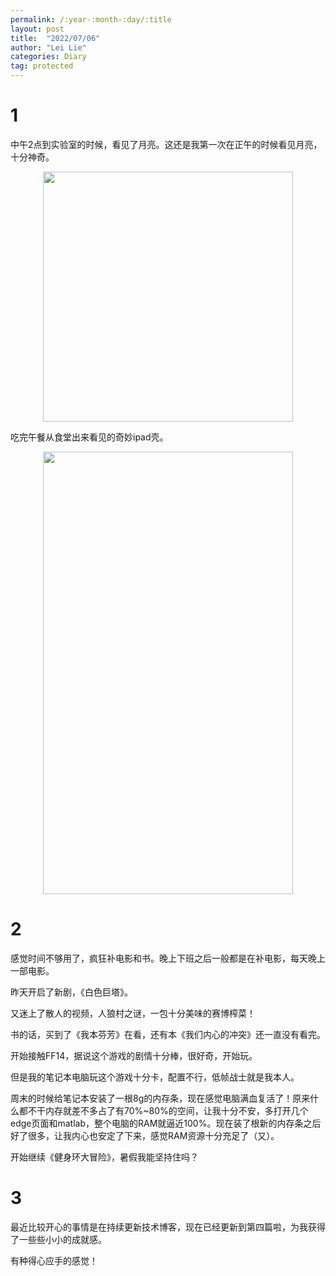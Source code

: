 ```yaml
---
permalink: /:year-:month-:day/:title
layout: post
title:  "2022/07/06"
author: "Lei Lie"
categories: Diary
tag: protected
---
```


# 1

中午2点到实验室的时候，看见了月亮。这还是我第一次在正午的时候看见月亮，十分神奇。

<div align=center><img src="../../images/img-2022-07-06/Diary-img1.webp" width = "400" height = "400" /></div>

吃完午餐从食堂出来看见的奇妙ipad壳。

<div align=center><img src="../../images/img-2022-07-06/Diary-img2.webp" width = "400" height = "708" /></div>

# 2

感觉时间不够用了，疯狂补电影和书。晚上下班之后一般都是在补电影，每天晚上一部电影。

昨天开启了新剧，《白色巨塔》。

又迷上了散人的视频，人狼村之谜，一包十分美味的赛博榨菜！

书的话，买到了《我本芬芳》在看，还有本《我们内心的冲突》还一直没有看完。

开始接触FF14，据说这个游戏的剧情十分棒，很好奇，开始玩。

但是我的笔记本电脑玩这个游戏十分卡，配置不行，低帧战士就是我本人。

周末的时候给笔记本安装了一根8g的内存条，现在感觉电脑满血复活了！原来什么都不干内存就差不多占了有70%~80%的空间，让我十分不安，多打开几个edge页面和matlab，整个电脑的RAM就逼近100%。现在装了根新的内存条之后好了很多，让我内心也安定了下来，感觉RAM资源十分充足了（又）。

开始继续《健身环大冒险》，暑假我能坚持住吗？

# 3

最近比较开心的事情是在持续更新技术博客，现在已经更新到第四篇啦，为我获得了一些些小小的成就感。

有种得心应手的感觉！